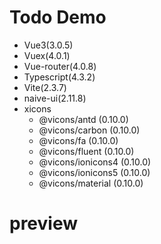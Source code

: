 # Todo Demo

* Vue3(3.0.5)
* Vuex(4.0.1)
* Vue-router(4.0.8)
* Typescript(4.3.2)
* Vite(2.3.7)
* naive-ui(2.11.8)
* xicons
  * @vicons/antd (0.10.0)
  * @vicons/carbon (0.10.0)
  * @vicons/fa (0.10.0)
  * @vicons/fluent (0.10.0)
  * @vicons/ionicons4 (0.10.0)
  * @vicons/ionicons5 (0.10.0)
  * @vicons/material (0.10.0)


# preview

